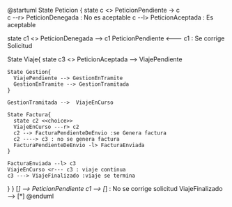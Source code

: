 @startuml
State Peticion {
  state c <<choice>>
  PeticionPendiente -> c  
  c --r> PeticionDenegada : No es aceptable
  c --l> PeticionAceptada : Es aceptable

  state c1 <<choice>>
  PeticionDenegada --> c1 
  PeticionPendiente <--- c1 : Se corrige Solicitud


  State Viaje{
    state c3 <<choice>>
    PeticionAceptada --> ViajePendiente

    State Gestion{
      ViajePendiente --> GestionEnTramite
      GestionEnTramite --> GestionTramitada
    }
    
    GestionTramitada -->  ViajeEnCurso

    State Factura{
      state c2 <<choice>>
      ViajeEnCurso ---r> c2
      c2 --> FacturaPendienteDeEnvio :se Genera factura
      c2 ----> c3 : no se genera factura
      FacturaPendienteDeEnvio -l> FacturaEnviada
    }
      
    FacturaEnviada --l> c3 
    ViajeEnCurso <r--- c3 : viaje continua
    c3 ---> ViajeFinalizado :viaje se termina  
  }
}
[*] --> PeticionPendiente
c1 --> [*] : No se corrige solicitud
ViajeFinalizado --> [*] 
@enduml
